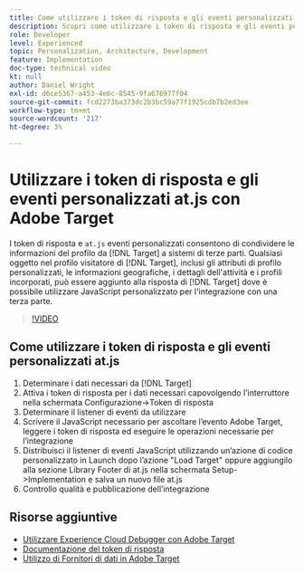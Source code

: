 ```yaml
---
title: Come utilizzare i token di risposta e gli eventi personalizzati at.js
description: Scopri come utilizzare i token di risposta e gli eventi personalizzati at.js per condividere le informazioni del profilo da Target a sistemi di terze parti.
role: Developer
level: Experienced
topic: Personalization, Architecture, Development
feature: Implementation
doc-type: technical video
kt: null
author: Daniel Wright
exl-id: d6ce5367-a453-4e6c-8545-9fa676977f04
source-git-commit: fcd2273ba373dc2b3bc59a77f1925cdb7b2ed3ee
workflow-type: tm+mt
source-wordcount: '217'
ht-degree: 3%

---
```


# Utilizzare i token di risposta e gli eventi personalizzati at.js con Adobe Target

I token di risposta e `at.js` eventi personalizzati consentono di condividere le informazioni del profilo da [!DNL Target] a sistemi di terze parti. Qualsiasi oggetto nel profilo visitatore di [!DNL Target], inclusi gli attributi di profilo personalizzati, le informazioni geografiche, i dettagli dell&#39;attività e i profili incorporati, può essere aggiunto alla risposta di [!DNL Target] dove è possibile utilizzare JavaScript personalizzato per l&#39;integrazione con una terza parte.

>[!VIDEO](https://video.tv.adobe.com/v/326685/?quality=12&captions=ita)

## Come utilizzare i token di risposta e gli eventi personalizzati at.js

1. Determinare i dati necessari da [!DNL Target]
1. Attiva i token di risposta per i dati necessari capovolgendo l’interruttore nella schermata Configurazione->Token di risposta
1. Determinare il listener di eventi da utilizzare
1. Scrivere il JavaScript necessario per ascoltare l’evento Adobe Target, leggere i token di risposta ed eseguire le operazioni necessarie per l’integrazione
1. Distribuisci il listener di eventi JavaScript utilizzando un’azione di codice personalizzato in Launch dopo l’azione &quot;Load Target&quot; oppure aggiungilo alla sezione Library Footer di at.js nella schermata Setup->Implementation e salva un nuovo file at.js
1. Controllo qualità e pubblicazione dell’integrazione

## Risorse aggiuntive

* [Utilizzare Experience Cloud Debugger con Adobe Target](../troubleshooting/troubleshoot-with-the-experience-cloud-debugger.md)
* [Documentazione del token di risposta](https://experienceleague.adobe.com/docs/target/using/administer/response-tokens.html?lang=it)
* [Utilizzo di Fornitori di dati in Adobe Target](use-data-providers-to-integrate-third-party-data.md)
